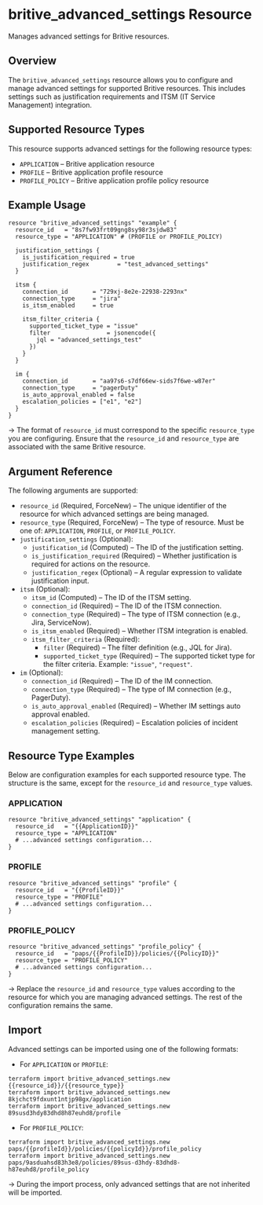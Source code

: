 # britive_advanced_settings Resource

Manages advanced settings for Britive resources.

## Overview

The `britive_advanced_settings` resource allows you to configure and manage advanced settings for supported Britive resources. This includes settings such as justification requirements and ITSM (IT Service Management) integration.

## Supported Resource Types

This resource supports advanced settings for the following resource types:

- `APPLICATION` – Britive application resource
- `PROFILE` – Britive application profile resource
- `PROFILE_POLICY` – Britive application profile policy resource

## Example Usage

```hcl
resource "britive_advanced_settings" "example" {
  resource_id   = "8s7fw93frt09gng8sy98r3sjdw83"
  resource_type = "APPLICATION" # (PROFILE or PROFILE_POLICY)

  justification_settings {
    is_justification_required = true
    justification_regex        = "test_advanced_settings"
  }

  itsm {
    connection_id       = "729xj-8e2e-22938-2293nx"
    connection_type     = "jira"
    is_itsm_enabled     = true

    itsm_filter_criteria {
      supported_ticket_type = "issue"
      filter                = jsonencode({
        jql = "advanced_settings_test"
      })
    }
  }

  im {
    connection_id       = "aa97s6-s7df66ew-sids7f6we-w87er"
    connection_type     = "pagerDuty"
    is_auto_approval_enabled = false
    escalation_policies = ["e1", "e2"]
  }
}
```

-> The format of `resource_id` must correspond to the specific `resource_type` you are configuring. Ensure that the `resource_id` and `resource_type` are associated with the same Britive resource.

## Argument Reference

The following arguments are supported:

- `resource_id` (Required, ForceNew) – The unique identifier of the resource for which advanced settings are being managed.
- `resource_type` (Required, ForceNew) – The type of resource. Must be one of: `APPLICATION`, `PROFILE`, or `PROFILE_POLICY`.
- `justification_settings` (Optional):
  - `justification_id` (Computed) – The ID of the justification setting.
  - `is_justification_required` (Required) – Whether justification is required for actions on the resource.
  - `justification_regex` (Optional) – A regular expression to validate justification input.
- `itsm` (Optional):
  - `itsm_id` (Computed) – The ID of the ITSM setting.
  - `connection_id` (Required) – The ID of the ITSM connection.
  - `connection_type` (Required) – The type of ITSM connection (e.g., Jira, ServiceNow).
  - `is_itsm_enabled` (Required) – Whether ITSM integration is enabled.
  - `itsm_filter_criteria` (Required):
      - `filter` (Required) – The filter definition (e.g., JQL for Jira).
      - `supported_ticket_type` (Required) – The supported ticket type for the filter criteria. Example: `"issue"`, `"request"`.
- `im` (Optional):
  - `connection_id` (Required) – The ID of the IM connection.
  - `connection_type` (Required) – The type of IM connection (e.g., PagerDuty).
  - `is_auto_approval_enabled` (Required) – Whether IM settings auto approval enabled.
  - `escalation_policies` (Required) – Escalation policies of incident management setting.

## Resource Type Examples

Below are configuration examples for each supported resource type. The structure is the same, except for the `resource_id` and `resource_type` values.

### APPLICATION

```hcl
resource "britive_advanced_settings" "application" {
  resource_id   = "{{ApplicationID}}"
  resource_type = "APPLICATION"
  # ...advanced settings configuration...
}
```

### PROFILE

```hcl
resource "britive_advanced_settings" "profile" {
  resource_id   = "{{ProfileID}}"
  resource_type = "PROFILE"
  # ...advanced settings configuration...
}
```

### PROFILE_POLICY

```hcl
resource "britive_advanced_settings" "profile_policy" {
  resource_id   = "paps/{{ProfileID}}/policies/{{PolicyID}}"
  resource_type = "PROFILE_POLICY"
  # ...advanced settings configuration...
}
```

-> Replace the `resource_id` and `resource_type` values according to the resource for which you are managing advanced settings. The rest of the configuration remains the same.

## Import
 
Advanced settings can be imported using one of the following formats:
 
- For `APPLICATION` or `PROFILE`:
 
```SH
terraform import britive_advanced_settings.new {{resource_id}}/{{resource_type}}
terraform import britive_advanced_settings.new 8kjchct9fdxunt1ntjp98gx/application
terraform import britive_advanced_settings.new 89susd3hdy83dhd8h87euhd8/profile
```
 
- For `PROFILE_POLICY`:
 
```SH
terraform import britive_advanced_settings.new paps/{{profileId}}/policies/{{policyId}}/profile_policy
terraform import britive_advanced_settings.new paps/9asduahsd83h3e8/policies/89sus-d3hdy-83dhd8-h87euhd8/profile_policy
```

-> During the import process, only advanced settings that are not inherited will be imported.